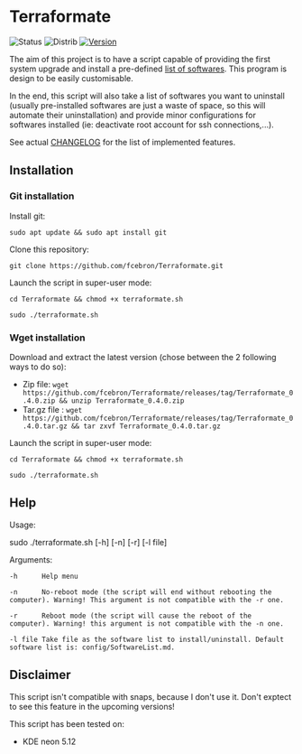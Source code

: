 # Terraformate
![Status](https://img.shields.io/badge/Status-In%20Development-red.svg)
![Distrib](https://img.shields.io/badge/Ubuntu-16.04-brightgreen.svg)
[![Version](https://img.shields.io/badge/Version-latest%20release-yellow.svg)](https://github.com/fcebron/Terraformate/releases/latest)

The aim of this project is to have a script capable of providing the first system upgrade and install a pre-defined [list of softwares](config/SoftwareList.md). This program is design to be easily customisable.

In the end, this script will also take a list of softwares you want to uninstall (usually pre-installed softwares are just a waste of space, so this will automate their uninstallation) and provide minor configurations for softwares installed (ie: deactivate root account for ssh connections,...).

See actual [CHANGELOG](CHANGELOG.md) for the list of implemented features.

## Installation
### Git installation
Install git:

```sudo apt update && sudo apt install git```

Clone this repository:

```git clone https://github.com/fcebron/Terraformate.git```

Launch the script in super-user mode:

```cd Terraformate && chmod +x terraformate.sh```

```sudo ./terraformate.sh```

### Wget installation
Download and extract the latest version (chose between the 2 following ways to do so):

- Zip file: ```wget https://github.com/fcebron/Terraformate/releases/tag/Terraformate_0.4.0.zip && unzip Terraformate_0.4.0.zip```
- Tar.gz file : ```wget https://github.com/fcebron/Terraformate/releases/tag/Terraformate_0.4.0.tar.gz && tar zxvf Terraformate_0.4.0.tar.gz```

Launch the script in super-user mode:

```cd Terraformate && chmod +x terraformate.sh```

```sudo ./terraformate.sh```

## Help
Usage:

sudo ./terraformate.sh [-h] [-n] [-r] [-l file]

Arguments:

    -h      Help menu
    
    -n      No-reboot mode (the script will end without rebooting the computer). Warning! This argument is not compatible with the -r one.
    
    -r      Reboot mode (the script will cause the reboot of the computer). Warning! this argument is not compatible with the -n one.
    
    -l file Take file as the software list to install/uninstall. Default software list is: config/SoftwareList.md.


## Disclaimer
This script isn't compatible with snaps, because I don't use it. Don't exptect to see this feature in the upcoming versions!

This script has been tested on:
* KDE neon 5.12
